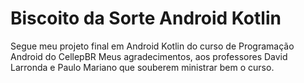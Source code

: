 # Biscoito da Sorte Android Kotlin
 Segue meu projeto final em Android Kotlin do curso de Programação Android do CellepBR 
 Meus agradecimentos, aos professores David Larronda e Paulo Mariano que souberem ministrar bem o curso.

